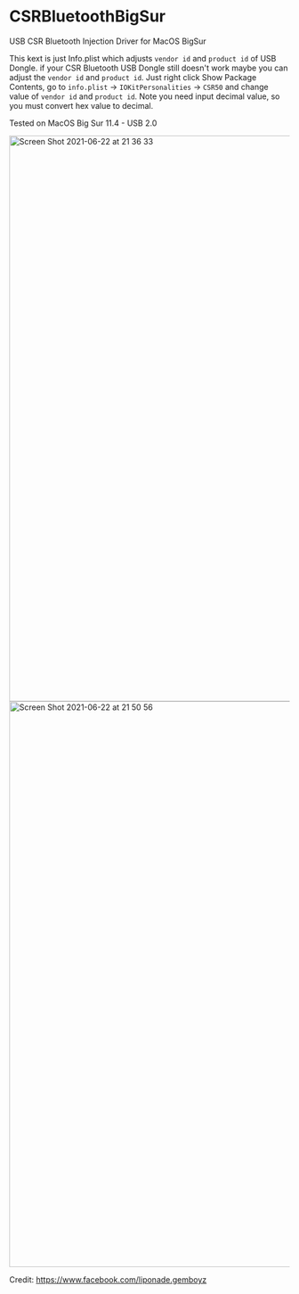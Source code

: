 # CSRBluetoothBigSur
USB CSR Bluetooth Injection Driver for MacOS BigSur

This kext is just Info.plist which adjusts `vendor id` and `product id` of USB Dongle. if your CSR Bluetooth USB Dongle still doesn't work maybe you can adjust the `vendor id` and `product id`. Just right click Show Package Contents, go to  `info.plist` -> `IOKitPersonalities` -> `CSR50` and change value of `vendor id` and `product id`. Note you need input decimal value, so you must convert hex value to decimal.

Tested on MacOS Big Sur 11.4 - USB 2.0

<img width="1015" alt="Screen Shot 2021-06-22 at 21 36 33" src="https://user-images.githubusercontent.com/35163902/122948643-44aa2d00-d3a5-11eb-9550-61350f55385f.png">

<img width="1015" alt="Screen Shot 2021-06-22 at 21 50 56" src="https://user-images.githubusercontent.com/35163902/122948580-352ae400-d3a5-11eb-85f1-8ab3f47c2e65.png">

Credit: https://www.facebook.com/liponade.gemboyz
